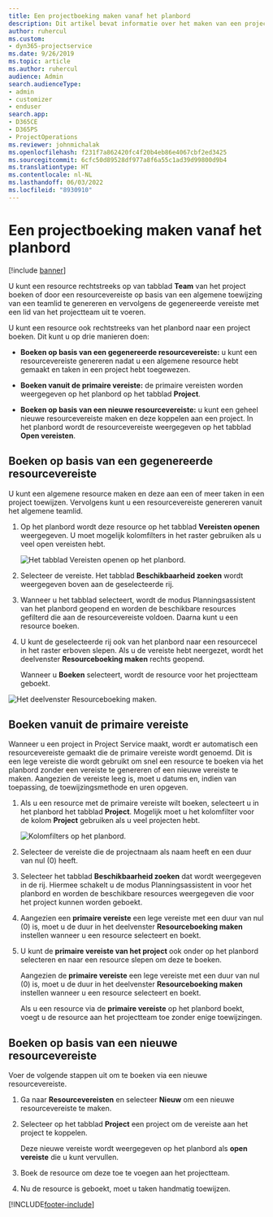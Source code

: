 ```yaml
---
title: Een projectboeking maken vanaf het planbord
description: Dit artikel bevat informatie over het maken van een projectboeking via het planbord.
author: ruhercul
ms.custom:
- dyn365-projectservice
ms.date: 9/26/2019
ms.topic: article
ms.author: ruhercul
audience: Admin
search.audienceType:
- admin
- customizer
- enduser
search.app:
- D365CE
- D365PS
- ProjectOperations
ms.reviewer: johnmichalak
ms.openlocfilehash: f231f7a862420fc4f20b4eb86e4067cbf2ed3425
ms.sourcegitcommit: 6cfc50d89528df977a8f6a55c1ad39d99800d9b4
ms.translationtype: HT
ms.contentlocale: nl-NL
ms.lasthandoff: 06/03/2022
ms.locfileid: "8930910"
---
```

# <a name="create-a-project-booking-from-the-schedule-board"></a>Een projectboeking maken vanaf het planbord

[!include [banner](../includes/psa-now-project-operations.md)]

U kunt een resource rechtstreeks op van tabblad **Team** van het project boeken of door een resourcevereiste op basis van een algemene toewijzing van een teamlid te genereren en vervolgens de gegenereerde vereiste met een lid van het projectteam uit te voeren.

U kunt een resource ook rechtstreeks van het planbord naar een project boeken. Dit kunt u op drie manieren doen:

- **Boeken op basis van een gegenereerde resourcevereiste:** u kunt een resourcevereiste genereren nadat u een algemene resource hebt gemaakt en taken in een project hebt toegewezen.

- **Boeken vanuit de primaire vereiste:** de primaire vereisten worden weergegeven op het planbord op het tabblad **Project**. 

- **Boeken op basis van een nieuwe resourcevereiste:** u kunt een geheel nieuwe resourcevereiste maken en deze koppelen aan een project. In het planbord wordt de resourcevereiste weergegeven op het tabblad **Open vereisten**.

## <a name="book-from-a-generated-resource-requirement"></a>Boeken op basis van een gegenereerde resourcevereiste

U kunt een algemene resource maken en deze aan een of meer taken in een project toewijzen. Vervolgens kunt u een resourcevereiste genereren vanuit het algemene teamlid. 

1.  Op het planbord wordt deze resource op het tabblad **Vereisten openen** weergegeven. U moet mogelijk kolomfilters in het raster gebruiken als u veel open vereisten hebt. 

    ![Het tabblad Vereisten openen op het planbord.](media/FAQ-Project-Booking-Schedule-Board-1.png "Schermopname van tabel met boekingen en toewijzingen")

2. Selecteer de vereiste. Het tabblad **Beschikbaarheid zoeken** wordt weergegeven boven aan de geselecteerde rij.
 
3. Wanneer u het tabblad selecteert, wordt de modus Planningsassistent van het planbord geopend en worden de beschikbare resources gefilterd die aan de resourcevereiste voldoen. Daarna kunt u een resource boeken.

4. U kunt de geselecteerde rij ook van het planbord naar een resourcecel in het raster erboven slepen. Als u de vereiste hebt neergezet, wordt het deelvenster **Resourceboeking maken** rechts geopend.

    Wanneer u **Boeken** selecteert, wordt de resource voor het projectteam geboekt.

![Het deelvenster Resourceboeking maken.](media/FAQ-Project-Booking-Schedule-Board-6.png "")
 

## <a name="book-from-the-primary-requirement"></a>Boeken vanuit de primaire vereiste

Wanneer u een project in Project Service maakt, wordt er automatisch een resourcevereiste gemaakt die de primaire vereiste wordt genoemd. Dit is een lege vereiste die wordt gebruikt om snel een resource te boeken via het planbord zonder een vereiste te genereren of een nieuwe vereiste te maken. Aangezien de vereiste leeg is, moet u datums en, indien van toepassing, de toewijzingsmethode en uren opgeven. 

1. Als u een resource met de primaire vereiste wilt boeken, selecteert u in het planbord het tabblad **Project**. Mogelijk moet u het kolomfilter voor de kolom **Project** gebruiken als u veel projecten hebt.

   ![Kolomfilters op het planbord.](media/FAQ-Project-Booking-Schedule-Board-2.png "Schermopname van tabel met boekingen en toewijzingen")

2. Selecteer de vereiste die de projectnaam als naam heeft en een duur van nul (0) heeft.

3. Selecteer het tabblad **Beschikbaarheid zoeken** dat wordt weergegeven in de rij. Hiermee schakelt u de modus Planningsassistent in voor het planbord en worden de beschikbare resources weergegeven die voor het project kunnen worden geboekt.

4. Aangezien een **primaire vereiste** een lege vereiste met een duur van nul (0) is, moet u de duur in het deelvenster **Resourceboeking maken** instellen wanneer u een resource selecteert en boekt.

5. U kunt de **primaire vereiste van het project** ook onder op het planbord selecteren en naar een resource slepen om deze te boeken.
 
    Aangezien de **primaire vereiste** een lege vereiste met een duur van nul (0) is, moet u de duur in het deelvenster **Resourceboeking maken** instellen wanneer u een resource selecteert en boekt.
 
    Als u een resource via de **primaire vereiste** op het planbord boekt, voegt u de resource aan het projectteam toe zonder enige toewijzingen.
 
## <a name="book-from-a-new-resource-requirement"></a>Boeken op basis van een nieuwe resourcevereiste
Voer de volgende stappen uit om te boeken via een nieuwe resourcevereiste. 

1. Ga naar **Resourcevereisten** en selecteer **Nieuw** om een nieuwe resourcevereiste te maken.

2. Selecteer op het tabblad **Project** een project om de vereiste aan het project te koppelen.
 
    Deze nieuwe vereiste wordt weergegeven op het planbord als **open vereiste** die u kunt vervullen.

3. Boek de resource om deze toe te voegen aan het projectteam.

4. Nu de resource is geboekt, moet u taken handmatig toewijzen.



[!INCLUDE[footer-include](../includes/footer-banner.md)]
